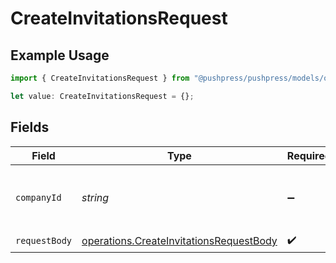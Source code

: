 # CreateInvitationsRequest

## Example Usage

```typescript
import { CreateInvitationsRequest } from "@pushpress/pushpress/models/operations";

let value: CreateInvitationsRequest = {};
```

## Fields

| Field                                                                                              | Type                                                                                               | Required                                                                                           | Description                                                                                        |
| -------------------------------------------------------------------------------------------------- | -------------------------------------------------------------------------------------------------- | -------------------------------------------------------------------------------------------------- | -------------------------------------------------------------------------------------------------- |
| `companyId`                                                                                        | *string*                                                                                           | :heavy_minus_sign:                                                                                 | When using multitenant API keys, specify the company                                               |
| `requestBody`                                                                                      | [operations.CreateInvitationsRequestBody](../../models/operations/createinvitationsrequestbody.md) | :heavy_check_mark:                                                                                 | N/A                                                                                                |
